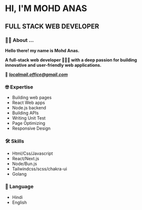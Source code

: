 # HI, I'M MOHD ANAS
## FULL STACK WEB DEVELOPER
### 🙋‍♂️ About ...
**Hello there! my name is Mohd Anas.**

**A full-stack web developer 👨🏻‍💻 with a deep passion for building innovative
and user-friendly web applications.**

💌 ***localmail.office@gmail.com***
### 🤓 Expertise
- Building web pages
- React Web apps
- Node.js backend
- Building APIs
- Writing Unit Test
- Page Optimizing
- Responsive Design

 ### 🛠️ Skills
- Html/Css/Javascript
- React/Next.js
- Node/Bun.js
- Tailwindcss/scss/chakra-ui
- Golang

### 💬 Language 
- Hindi
- English
